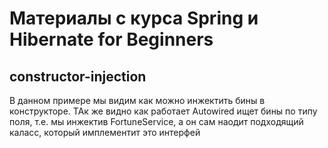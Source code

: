 # Материалы с курса  Spring и Hibernate for Beginners

## constructor-injection

В данном примере мы видим как можно инжектить бины в конструкторе.
ТАк же видно как работает Autowired ищет бины по типу поля, т.е. мы инжектив FortuneService, а 
он сам наодит подходящий каласс, который имплементит это интерфей

